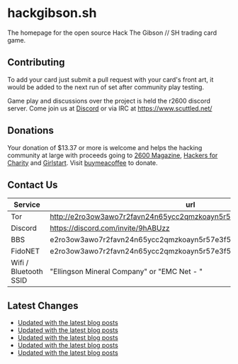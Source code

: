 # hackgibson.sh
The homepage for the open source Hack The Gibson // SH trading card game.


## Contributing

To add your card just submit a pull request with your card's front art, it would be added to the next run of set after community play testing.

Game play and discussions over the project is held the r2600 discord server. Come join us at [Discord](https://discord.com/invite/9hABUzz) or via IRC at https://www.scuttled.net/


## Donations

Your donation of $13.37 or more is welcome and helps the hacking community at large with proceeds going to [2600 Magazine](https://2600.com/), [Hackers for Charity](https://hackersforcharity.org) and [Girlstart](https://girlstart.org).  Visit [buymeacoffee](https://www.buymeacoffee.com/hackgibson.sh) to donate.


## Contact Us

Service | url
-|-
Tor | http://e2ro3ow3awo7r2favn24n65ycc2qmzkoayn5r57e3f56nvjwdcgg32ad.onion
Discord | https://discord.com/invite/9hABUzz
BBS | e2ro3ow3awo7r2favn24n65ycc2qmzkoayn5r57e3f56nvjwdcgg32ad.onion:23
FidoNET | e2ro3ow3awo7r2favn24n65ycc2qmzkoayn5r57e3f56nvjwdcgg32ad.onion:24554
Wifi / Bluetooth SSID | "Ellingson Mineral Company" or "EMC Net - <fidonet address>"

## Latest Changes
<!-- BLOG-POST-LIST:START -->
- [Updated with the latest blog posts](https://github.com/DFW2600/hackgibson.sh/commit/f4dcb6130664ba5a0a8e206a4ca25d6bf22da32f)
- [Updated with the latest blog posts](https://github.com/DFW2600/hackgibson.sh/commit/b6ed1a8b622e6093bf2d3812c63f769b40b6974e)
- [Updated with the latest blog posts](https://github.com/DFW2600/hackgibson.sh/commit/a6fd76f5f13e015e4872fe26d8c2e2f960b0e98b)
- [Updated with the latest blog posts](https://github.com/DFW2600/hackgibson.sh/commit/5146ec0217fd47de09531325ae5ec997aaaf1d12)
- [Updated with the latest blog posts](https://github.com/DFW2600/hackgibson.sh/commit/0226095bff979f6933ae6f5491fa0d3218fe3be0)
<!-- BLOG-POST-LIST:END -->
